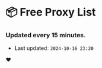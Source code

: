 # :package: Free Proxy List
### Updated every 15 minutes.

- Last updated: `2024-10-16 23:20`

:heart:
